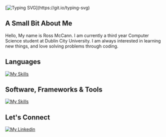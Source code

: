 [![Typing SVG](https://readme-typing-svg.demolab.com/?lines=Hello+World,+Welcome+To+My+GitHub!)](https://git.io/typing-svg)

## A Small Bit About Me
Hello, My name is Ross McCann. I am currently a third year Computer Science student at Dublin City University. I am always interested in learning new things, and love solving problems through coding.

## Languages
[![My Skills](https://skillicons.dev/icons?i=js,html,css,bash,c,java,py,r)](https://skillicons.dev)

## Software, Frameworks & Tools
[![My Skills](https://skillicons.dev/icons?i=bootstrap,django,docker,git,linux,neovim,mysql,nodejs,npm,react,vscode)](https://skillicons.dev)

## Let's Connect
[![My Linkedin](https://skillicons.dev/icons?i=linkedin)](https://www.linkedin.com/in/ross-mccann-399581305/)

